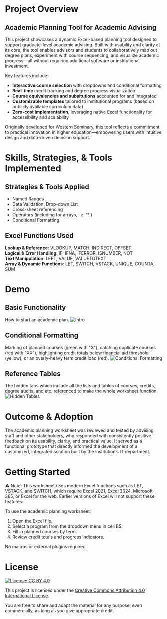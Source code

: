 # Project Overview

## Academic Planning Tool for Academic Advising
This project showcases a dynamic Excel-based planning tool designed to support graduate-level academic advising. Built with usability and clarity at its core, the tool enables advisors and students to collaboratively map out degree plans, experiment with course sequencing, and visualize academic progress—all without requiring additional software or institutional investment.

Key features include:
- **Interactive course selection** with dropdowns and conditional formatting
- **Real-time** credit tracking and degree progress visualization
- **Course equivalencies and subsitutions** accounted for and integrated
- **Customizable templates** tailored to institutional programs (based on publicly available curriculum data)
- **Zero-cost implementation**, leveraging native Excel functionality for accessibility and scalability

Originally developed for Western Seminary, this tool reflects a commitment to practical innovation in higher education—empowering users with intuitive design and data-driven decision support.

# Skills, Strategies, & Tools Implemented
## Strategies & Tools Applied
- Named Ranges
- Data Validation: Drop-down List
- Cross-sheet referencing
- Operators (including for arrays, i.e. '\*')
- Conditional Formatting

## Excel Functions Used
**Lookup & Reference**: VLOOKUP, MATCH, INDIRECT, OFFSET  
**Logical & Error Handling**: IF, IFNA, IFERROR, ISNUMBER, NOT  
**Text Manipulation**: LEFT, VALUE, VALUETOTEXT  
**Array & Dynamic Functions**: LET, SWITCH, VSTACK, UNIQUE, COUNTA, SUM

# Demo
## Basic Functionality
How to start an academic plan.
![Intro](https://github.com/user-attachments/assets/68ef29b6-0503-4738-b6cf-372eb59393e7)

## Conditional Formatting
Marking of planned courses (green with "X"), catching duplicate courses (red with "XX"), highlighting credit totals below financial aid threshold (yellow), or an overly-heavy term credit load (red).
![Conditional Formatting](https://github.com/user-attachments/assets/02d32563-ed22-43eb-97c8-dbdfa6743c63)

## Reference Tables
The hidden tabs which include all the lists and tables of courses, credits, degree audits, and etc. referenced to make the whole worksheet function
![HIdden Tables](https://github.com/user-attachments/assets/c1e3c299-b9ec-4d4e-b816-d7c6fb14303b)

# Outcome & Adoption
The academic planning worksheet was reviewed and tested by advising staff and other stakeholders, who responded with consistently positive feedback on its usability, clarity, and practical value. It served as a functional prototype that directly informed the development of a customized, integrated solution built by the institution’s IT department.

# Getting Started
⚠️ Note: This worksheet uses modern Excel functions such as LET, VSTACK, and SWITCH, which require Excel 2021, Excel 2024, Microsoft 365, or Excel for the web. Earlier versions of Excel will not support these features.

To use the academic planning worksheet:

1. Open the Excel file.
2. Select a program from the dropdown menu in cell B5.
3. Fill in planned courses by term.
4. Review credit totals and progress indicators.

No macros or external plugins required.

# License
[![License: CC BY 4.0](https://img.shields.io/badge/License-CC%20BY%204.0-lightgrey.svg)](https://creativecommons.org/licenses/by/4.0/)

This project is licensed under the [Creative Commons Attribution 4.0 International License](https://creativecommons.org/licenses/by/4.0/).

You are free to share and adapt the material for any purpose, even commercially, as long as you give appropriate credit.
